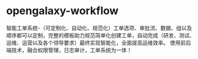 # opengalaxy-workflow
 智能工单系统-（可定制化、自动化、规范化）工单选项、审批流、数据、组以及顺序都可以定制，完整的模板助力规范简单化创建工单，自动完成（研发、测试、运维、运营以及各个领导要求）最终实现智能化，全面提高运维效率。 使用前后端技术，融合权限管理，日志审计，工单系统为一体！
